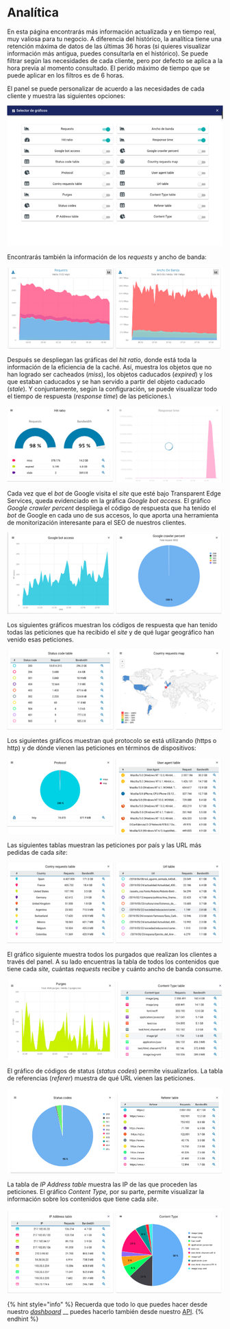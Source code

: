 # Analítica

En esta página encontrarás más información actualizada y en tiempo real, muy valiosa para tu negocio. A diferencia del histórico, la analítica tiene una retención máxima de datos de las últimas 36 horas (si quieres visualizar información más antigua, puedes consultarla en el histórico). Se puede filtrar según las necesidades de cada cliente, pero por defecto se aplica a la hora previa al momento consultado. El perido máximo de tiempo que se puede aplicar en los filtros es de 6 horas.&#x20;

El panel se puede personalizar de acuerdo a las necesidades de cada cliente y muestra las siguientes opciones:

![](<../../.gitbook/assets/Captura de pantalla 2020-06-09 a las 14.29.26.png>)

Encontrarás también la información de los _requests_ y ancho de banda:

![](<../../.gitbook/assets/image (1).png>)

Después se despliegan las gráficas del _hit ratio_, donde está toda la información de la eficiencia de la caché. Así, muestra los objetos que no han logrado ser cacheados (_miss_), los objetos caducados (_expired_) y los que estaban caducados y se han servido a partir del objeto caducado (_stale_). Y conjuntamente, según la configuración, se puede visualizar todo el tiempo de respuesta (_response time_) de las peticiones.\


![](<../../.gitbook/assets/image (3).png>)

Cada vez que el _bot_ de Google visita el _site_ que esté bajo Transparent Edge Services, queda evidenciado en la gráfica _Google bot access._ El gráfico _Google crawler percent_ despliega el código de respuesta que ha tenido el _bot_ de Google en cada uno de sus accesos, lo que aporta una herramienta de monitorización interesante para el SEO de nuestros clientes.

![](<../../.gitbook/assets/image (4).png>)

Los siguientes gráficos muestran los códigos de respuesta que han tenido todas las peticiones que ha recibido el _site_ y de qué lugar geográfico han venido esas peticiones.

![](<../../.gitbook/assets/image (5).png>)

Los siguientes gráficos muestran qué protocolo se está utilizando (https o http) y de dónde vienen las peticiones en términos de dispositivos:

![](<../../.gitbook/assets/image (6).png>)

Las siguientes tablas muestran las peticiones por país y las URL más pedidas de cada _site_:

![](<../../.gitbook/assets/image (7).png>)

El gráfico siguiente muestra todos los purgados que realizan los clientes a través del panel. A su lado encuentras la tabla de todos los contenidos que tiene cada _site,_ cuántas _requests_ recibe y cuánto ancho de banda consume.

![](<../../.gitbook/assets/image (8).png>)

El gráfico de códigos de status (_status codes_) permite visualizarlos. La tabla de referencias (_referer_) muestra de qué URL vienen las peticiones.

![](<../../.gitbook/assets/image (9).png>)

La tabla de _IP Address table_ muestra las IP de las que proceden las peticiones. El gráfico _Content Type,_ por su parte, permite visualizar la información sobre los contenidos que tiene cada _site_.

![](<../../.gitbook/assets/image (10).png>)



{% hint style="info" %}
Recuerda que todo lo que puedes hacer desde nuestro [_dashboard_](https://dashboard.transparetncdn.com) __ puedes hacerlo también desde nuestro [API](../faq/glosario/api.md).
{% endhint %}
